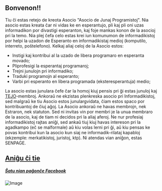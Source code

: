 ## Bonvenon!! 

Tiu ĉi estas retejo de kreota Asocio "Asocio de Junaj Programistoj". Nia asocio estas kreata ĉar ni vidas ke en esperantujo, pli kaj pli oni uzas informadikon por divastigi esperanton, kaj foje mankas konon de la asocioj pri la temo. Nia plej ĉefa celo estas krei iun komunumon de informadikistoj por helpi la uzadon de Esperanto en informadikistaj medioj (komputilo, interreto, poŝtelefono). Kelkaj aliaj celoj de la Asocio estos:

- Instigi kaj kontribui al la uzado de libera programaro en esperanta movado;
- Pliprofesigi la esperantaj programaroj;
- Trejni junulojn pri informadiko;
- Traduki programojn al esperanto;
- Varbi pri esperanto en libera programada (eksteresperantuja) medio;

La asocio estas junulara ĉefe ĉar la homoj kiuj pensis pri ĝi estas junuloj kaj [TEJO](www.tejo.org)-membroj. Ankoraǔ ne ekzistas plenkreska asocio pri Informadikistoj, sed malgraǔ ke tiu Asocio estos junulargvidata, ĉiam estos spaco por kontribuantoj de ĉiuj aĝoj. La Asocio ankoraǔ ne havas membrojn, nek Estraron, nek statuton. Sed ni invitas vin por membri je la unua membraro de la asocio, kaj de tiam ni decidos pri la aliaj aferoj. Ne nur profesiaj informadikistoj rajtas aniĝi, sed ankaǔ tiuj kiuj havas intereson pri la agadkampo (eĉ se malformale) aǔ kiu volas lerni pri ĝi, aǔ kiu pensas ke povas kontribui kun la asocio kun siaj ne informadik-rilataj kapabloj (ekzemple: merkatikistoj, juristoj, ktp). Ni atendas vian aniĝon, estas SENPAGE.

## [Aniĝu ĉi tie](http://eepurl.com/cxzzRf)

##### [Ŝatu nian paĝonĉe Facebook](https://www.facebook.com/informadikistoj.org/)

![Image](https://scontent.fcpv2-1.fna.fbcdn.net/v/t31.0-8/15626282_164838307327640_5242798992800139750_o.png?oh=54a65ca006aa31b27a90654f08f638bf&oe=591D771E)
